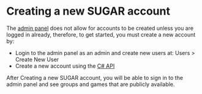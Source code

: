 # Creating a new SUGAR account
The [admin panel](https://admindemo.sugarengine.org/#!/login) does not allow for accounts to be created unless you are logged in already, therefore, to get started, you must create a new account by:
- Login to the admin panel as an admin and create new users at: Users > Create New User
- Create a new account using the [C# API](http://docs.sugarengine.org/api/PlayGen.SUGAR.Server.WebAPI.Controllers.AccountController.html#PlayGen_SUGAR_Server_WebAPI_Controllers_AccountController_Create_PlayGen_SUGAR_Contracts_AccountRequest_)

After Creating a new SUGAR account, you will be able to sign in to the admin panel and see groups and games that are publicly available.